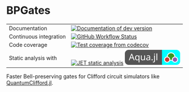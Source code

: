 # BPGates

<table>
    <tr>
        <td>Documentation</td>
        <td>
            <a href="https://krastanov.github.io/BPGates.jl/dev"><img src="https://img.shields.io/badge/docs-dev-blue.svg" alt="Documentation of dev version"></a>
        </td>
    </tr><tr></tr>
    <tr>
        <td>Continuous integration</td>
        <td>
            <a href="https://github.com/Krastanov/BPGates.jl/actions?query=workflow%3ACI+branch%3Amaster"><img src="https://img.shields.io/github/actions/workflow/status/Krastanov/BPGates.jl/ci.yml?branch=main" alt="GitHub Workflow Status"></a>
        </td>
    </tr><tr></tr>
    <tr>
        <td>Code coverage</td>
        <td>
            <a href="https://codecov.io/gh/Krastanov/BPGates.jl"><img src="https://img.shields.io/codecov/c/gh/Krastanov/BPGates.jl?label=codecov" alt="Test coverage from codecov"></a>
        </td>
    </tr><tr></tr>
    <tr>
        <td>Static analysis with</td>
        <td>
            <a href="https://github.com/aviatesk/JET.jl"><img src="https://img.shields.io/badge/JET.jl-%E2%9C%88%EF%B8%8F-9cf" alt="JET static analysis"></a>
            <a href="https://github.com/JuliaTesting/Aqua.jl"><img src="https://raw.githubusercontent.com/JuliaTesting/Aqua.jl/master/badge.svg" alt="Aqua QA"></a>
        </td>
    </tr>
</table>

Faster Bell-preserving gates for Clifford circuit simulators like [QuantumClifford.jl](https://github.com/Krastanov/QuantumClifford.jl).
